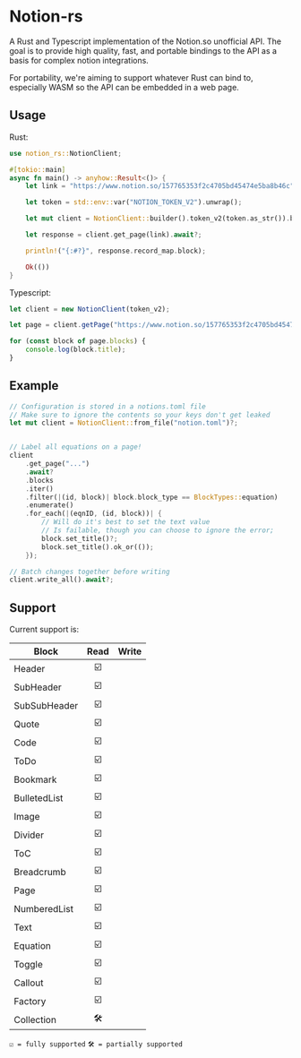 # Notion-rs

A Rust and Typescript implementation of the Notion.so unofficial API. The goal is to provide high quality, fast, and portable bindings to the API as a basis for complex notion integrations.

For portability, we're aiming to support whatever Rust can bind to, especially WASM so the API can be embedded in a web page.

## Usage

Rust:
```rust
use notion_rs::NotionClient;

#[tokio::main]
async fn main() -> anyhow::Result<()> {
    let link = "https://www.notion.so/157765353f2c4705bd45474e5ba8b46c";

    let token = std::env::var("NOTION_TOKEN_V2").unwrap();

    let mut client = NotionClient::builder().token_v2(token.as_str()).build();

    let response = client.get_page(link).await?;

    println!("{:#?}", response.record_map.block);

    Ok(())
}
```

Typescript:
```typescript
let client = new NotionClient(token_v2);

let page = client.getPage("https://www.notion.so/157765353f2c4705bd45474e5ba8b46c");

for (const block of page.blocks) {
    console.log(block.title);
}
```



## Example

```rust
// Configuration is stored in a notions.toml file
// Make sure to ignore the contents so your keys don't get leaked
let mut client = NotionClient::from_file("notion.toml")?;


// Label all equations on a page!
client
    .get_page("...")
    .await?
    .blocks
    .iter()
    .filter(|(id, block)| block.block_type == BlockTypes::equation)
    .enumerate()
    .for_each(|(eqnID, (id, block))| {
        // Will do it's best to set the text value
        // Is failable, though you can choose to ignore the error;
        block.set_title()?;
        block.set_title().ok_or(());
    }); 

// Batch changes together before writing
client.write_all().await?;
```

## Support
Current support is:

| Block        | Read  | Write |
| ------------ | :---: | ----: |
| Header       |   ☑️   |       |
| SubHeader    |   ☑️   |       |
| SubSubHeader |   ☑️   |       |
| Quote        |   ☑️   |       |
| Code         |   ☑️   |       |
| ToDo         |   ☑️   |       |
| Bookmark     |   ☑️   |       |
| BulletedList |   ☑️   |       |
| Image        |   ☑️   |       |
| Divider      |   ☑️   |       |
| ToC          |   ☑️   |       |
| Breadcrumb   |   ☑️   |       |
| Page         |   ☑️   |       |
| NumberedList |   ☑️   |       |
| Text         |   ☑️   |       |
| Equation     |   ☑️   |       |
| Toggle       |   ☑️   |       |
| Callout      |   ☑️   |       |
| Factory      |   ☑️   |       |
| Collection   |   🛠   |       |

`☑️ = fully supported`
`🛠 = partially supported`
